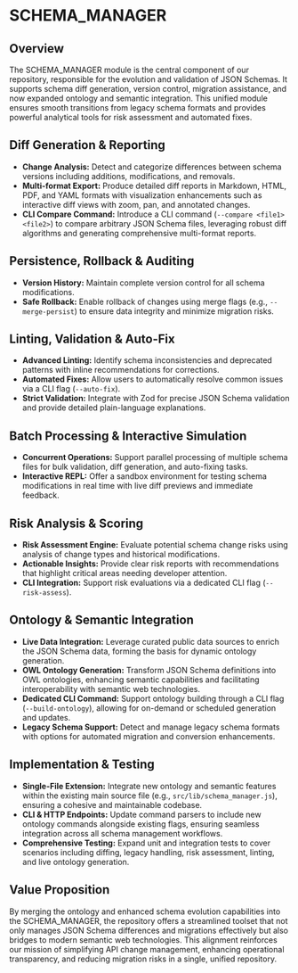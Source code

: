 # SCHEMA_MANAGER

## Overview
The SCHEMA_MANAGER module is the central component of our repository, responsible for the evolution and validation of JSON Schemas. It supports schema diff generation, version control, migration assistance, and now expanded ontology and semantic integration. This unified module ensures smooth transitions from legacy schema formats and provides powerful analytical tools for risk assessment and automated fixes.

## Diff Generation & Reporting
- **Change Analysis:** Detect and categorize differences between schema versions including additions, modifications, and removals.
- **Multi-format Export:** Produce detailed diff reports in Markdown, HTML, PDF, and YAML formats with visualization enhancements such as interactive diff views with zoom, pan, and annotated changes.
- **CLI Compare Command:** Introduce a CLI command (`--compare <file1> <file2>`) to compare arbitrary JSON Schema files, leveraging robust diff algorithms and generating comprehensive multi-format reports.

## Persistence, Rollback & Auditing
- **Version History:** Maintain complete version control for all schema modifications.
- **Safe Rollback:** Enable rollback of changes using merge flags (e.g., `--merge-persist`) to ensure data integrity and minimize migration risks.

## Linting, Validation & Auto-Fix
- **Advanced Linting:** Identify schema inconsistencies and deprecated patterns with inline recommendations for corrections.
- **Automated Fixes:** Allow users to automatically resolve common issues via a CLI flag (`--auto-fix`).
- **Strict Validation:** Integrate with Zod for precise JSON Schema validation and provide detailed plain-language explanations.

## Batch Processing & Interactive Simulation
- **Concurrent Operations:** Support parallel processing of multiple schema files for bulk validation, diff generation, and auto-fixing tasks.
- **Interactive REPL:** Offer a sandbox environment for testing schema modifications in real time with live diff previews and immediate feedback.

## Risk Analysis & Scoring
- **Risk Assessment Engine:** Evaluate potential schema change risks using analysis of change types and historical modifications.
- **Actionable Insights:** Provide clear risk reports with recommendations that highlight critical areas needing developer attention.
- **CLI Integration:** Support risk evaluations via a dedicated CLI flag (`--risk-assess`).

## Ontology & Semantic Integration
- **Live Data Integration:** Leverage curated public data sources to enrich the JSON Schema data, forming the basis for dynamic ontology generation.
- **OWL Ontology Generation:** Transform JSON Schema definitions into OWL ontologies, enhancing semantic capabilities and facilitating interoperability with semantic web technologies.
- **Dedicated CLI Command:** Support ontology building through a CLI flag (`--build-ontology`), allowing for on-demand or scheduled generation and updates.
- **Legacy Schema Support:** Detect and manage legacy schema formats with options for automated migration and conversion enhancements.

## Implementation & Testing
- **Single-File Extension:** Integrate new ontology and semantic features within the existing main source file (e.g., `src/lib/schema_manager.js`), ensuring a cohesive and maintainable codebase.
- **CLI & HTTP Endpoints:** Update command parsers to include new ontology commands alongside existing flags, ensuring seamless integration across all schema management workflows.
- **Comprehensive Testing:** Expand unit and integration tests to cover scenarios including diffing, legacy handling, risk assessment, linting, and live ontology generation.

## Value Proposition
By merging the ontology and enhanced schema evolution capabilities into the SCHEMA_MANAGER, the repository offers a streamlined toolset that not only manages JSON Schema differences and migrations effectively but also bridges to modern semantic web technologies. This alignment reinforces our mission of simplifying API change management, enhancing operational transparency, and reducing migration risks in a single, unified repository.